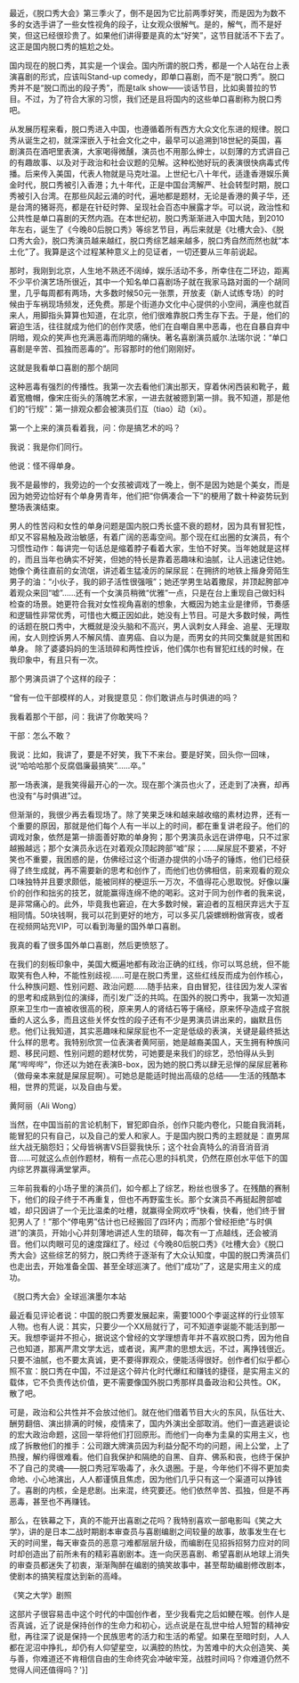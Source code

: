 最近，《脱口秀大会》第三季火了，倒不是因为它比前两季好笑，而是因为为数不多的女选手讲了一些女性视角的段子，让女观众很解气。是的，解气，而不是好笑，但这已经很珍贵了。如果他们讲得要是真的太“好笑”，这节目就活不下去了。这正是国内脱口秀的尴尬之处。

国内现在的脱口秀，其实是一个误会。国内所谓的脱口秀，都是一个人站在台上表演喜剧的形式，应该叫Stand-up comedy，即单口喜剧，而不是“脱口秀”。脱口秀并不是“脱口而出的段子秀”，而是talk show——谈话节目，比如奥普拉的节目。不过，为了符合大家的习惯，我们还是且将国内的这些单口喜剧称为脱口秀吧。

从发展历程来看，脱口秀进入中国，也遵循着所有西方大众文化东进的规律。脱口秀从诞生之初，就深深嵌入于社会文化之中，最早可以追溯到18世紀的英国，喜剧演员在酒吧里表演，大家喝得微醺，演员也不用那么绅士，以刻薄的方式讲自己的有趣故事、以及对于政治和社会议题的见解。这种松弛好玩的表演很快病毒式传播。后来传入美国，代表人物就是马克吐温。上世纪七八十年代，适逢香港娱乐黄金时代，脱口秀被引入香港；九十年代，正是中国台湾解严、社会转型时期，脱口秀被引入台湾。在那些风起云涌的时代，遍地都是题材，无论是香港的黄子华，还是台湾的猪哥亮，都是在针砭时弊、呈现社会百态中展露才华。可以说，政治性和公共性是单口喜剧的天然内涵。在本世纪初，脱口秀渐渐进入中国大陆，到2010年左右，诞生了《今晚80后脱口秀》等综艺节目，再后来就是《吐槽大会》、《脱口秀大会》，脱口秀演员越来越红，脱口秀综艺越来越多，脱口秀自然而然也就“本土化”了。我算是这个过程某种意义上的见证者，一切还要从三年前说起。

那时，我刚到北京，人生地不熟还不阔绰，娱乐活动不多，所幸住在二环边，距离不少平价演艺场所很近，其中一个知名单口喜剧场子就在我家马路对面的一个胡同里，几乎每周都有两场，大多数时候50元一张票，开放麦（新人试练专场）的时候由于车祸现场频发，还免费。那是个街道办文化中心提供的小空间，满座也就百来人，用脚指头算算也知道，在北京，他们很难靠脱口秀生存下去。于是，他们的窘迫生活，往往就成为他们的创作灵感，他们在自嘲自黑中恶毒，也在自暴自弃中阴暗，观众的笑声也充满恶毒而阴暗的痛快。著名喜剧演员威尔.法瑞尔说：“单口喜剧是辛苦、孤独而恶毒的”。形容那时的他们刚刚好。

这就是我看单口喜剧的那个胡同

这种恶毒有强烈的传播性。我第一次去看他们演出那天，穿着休闲西装和靴子，戴着宽檐帽，像宋庄街头的落魄艺术家，一进去就被摁到第一排。我不知道，那是他们的“行规”：第一排观众都会被演员们互（tiao）动（xi）。

第一个上来的演员看着我，问：你是搞艺术的吗？

我说：我是你们同行。

他说：怪不得单身。

我不是最惨的，我旁边的一个女孩被调戏了一晚上，倒不是因为她是个美女，而是因为她旁边恰好有个单身男青年，他们把“你俩凑合一下”的梗用了数十种姿势玩到整场表演结束。

男人的性苦闷和女性的单身问题是国内脱口秀长盛不衰的题材，因为具有冒犯性，却又不容易触及政治敏感，有着广阔的恶毒空间。那个现在红出圈的女演员，有个习惯性动作：每讲完一句话总是缩着脖子看着大家，生怕不好笑。当年她就是这样的，而且当年也确实不好笑，但她的特长是靠着恶趣味和油腻，让人迅速记住她。她像个勇往直前的女流氓，讲述着生猛凌厉的屎尿屁：在拥挤的地铁上揩身旁陌生男子的油：“小伙子，我的卵子活性很强哦”；她还学男生站着撒尿，并顶起胯部冲着观众来回“嘘”……还有一个女演员稍微“优雅”一点，只是在台上重现自己做妇科检查的场景。她更符合我对女性视角喜剧的想象，大概因为她主业是律师，节奏感和逻辑性非常优秀，可惜也大概正因如此，她没有上节目。可是大多数时候，两性的话题在脱口秀中，大概就是没头脑和不高兴，男人讽刺女人拜金、追星、无理取闹，女人则控诉男人不解风情、直男癌、自以为是，而男女的共同交集就是贫困和单身。 除了婆婆妈妈的生活琐碎和两性控诉，他们偶尔也有冒犯红线的时候，在我印象中，有且只有一次。

那个男演员讲了个这样的段子：

“曾有一位干部模样的人，对我提意见：你们敢讲点与时俱进的吗？

我看着那个干部，问：我讲了你敢笑吗？

干部：怎么不敢？

我说：比如，我讲了，要是不好笑，我下不来台。要是好笑，回头你一回味，说“哈哈哈那个反腐倡廉最搞笑”……卒。”

那一场表演，是我笑得最开心的一次。现在那个演员也火了，还走到了决赛，却再也没有“与时俱进”过。

但渐渐的，我很少再去看现场了。除了笑果乏味和越来越收缩的素材边界，还有一个重要的原因，那就是他们每个人有一半以上的时间，都在重复讲老段子。他们的调戏对象，依然是第一排面善好欺的单身狗；那个男演员永远在讲停电，只不过家越搬越远；那个女演员永远在对着观众顶起跨部“嘘”尿；……屎尿屁不要紧，不好笑也不重要，我困惑的是，仿佛经过这个街道办提供的小场子的锤炼，他们已经获得了终生成就，再不需要新的思考和创作了，而他们也仿佛相信，前来观看的观众口味独特并且要求颇低，能被同样的梗逗乐一万次，不值得花心思取悦。好像以廉价的创作和拙劣的技艺，就能赢得连绵不绝的喝彩。这对于同为创作者的我来说，是非常痛心的。此外，毕竟我也窘迫，在大多数时候，窘迫者的互相厌弃远大于互相同情。50块钱啊，我可以花到更好的地方，可以多买几袋螺蛳粉做宵夜，或者在视频网站充VIP，可以看到海量的国外单口喜剧。

我真的看了很多国外单口喜剧，然后更愤怒了。

在我们的刻板印象中，美国大概遍地都有政治正确的红线，你可以骂总统，但不能取笑有色人种，不能性别歧视……可是在脱口秀里，这些红线反而成为创作核心，什么种族问题、性别问题、政治问题……随手拈来，自由冒犯，往往因为发人深省的思考和成熟到位的演绎，而引发广泛的共鸣。在国外的脱口秀中，我第一次知道原来卫生巾一直被收很高的税，原来男人的肾结石等于痛经，原来怀孕造成子宫脱垂的人这么多，而且这些关怀女性的段子还有不少是男演员讲出来的，幽默且伤悲。他们让我知道，其实恶趣味和屎尿屁也不一定是低级的表演，关键是最终抵达什么样的思考。我特别欣赏一位表演者黄阿丽，她是越裔美国人，天生拥有种族问题、移民问题、性别问题的题材优势，可她要是来我们的综艺，恐怕得从头到尾“哔哔哔”，你还以为她在表演B-box，因为她的脱口秀以肆无忌惮的屎尿屁著称（做母亲本来就是屎尿屁啊）。可她总是能适时抛出高级的总结——生活的残酷本相，世界的荒诞，以及自由与爱。

黄阿丽（Ali Wong）

当然，在中国当前的言论机制下，冒犯即自杀，创作只能内卷化，只能自我消耗，能冒犯的只有自己，以及自己的爱人和家人。于是国内脱口秀的主题就是：直男屌丝大战无脑怨妇；父母皆祸害VS巨婴我快乐；这个社会真特么的消音消音消音……可就这么点创作题材，稍有一点花心思的抖机灵，仍然在原创水平低下的国内综艺界赢得满堂掌声。

三年前我看的小场子里的演员们，如今都上了综艺，粉丝也很多了。在残酷的赛制下，他们的段子终于不再重复，但也不再野蛮生长。那个女演员不再挺起胯部嘘嘘，却只因讲了一个无比温柔的吐槽，就赢得全网欢呼“快看，快看，他们终于冒犯男人了！”那个“停电男”估计也已经搬回了四环内；而那个曾经拒绝“与时俱进”的演员，开始小心并刻薄地讲述人生的琐碎，每次有一丁点越线，还会被消音。他们以肉眼可见的速度蹿红了。经过《今晚80后脱口秀》《吐槽大会》《脱口秀大会》这些综艺的努力，脱口秀终于逐渐有了大众认知度，中国的脱口秀演员们也走出去，开始准备全国、甚至全球巡演了。他们“成功”了，这是实用主义的成功。

《脱口秀大会》全球巡演墨尔本站

最近看见评论者说：中国的脱口秀要发展起来，需要1000个李诞这样的行业领军人物。也有人说：其实，只要少一个XX局就行了，可不知道李诞能不能活到那一天。我想李诞并不担心，据说这个曾经的文学理想青年并不喜欢脱口秀，因为他自己也知道，那离严肃文学太远，或者说，离严肃的思想太远，不过，离挣钱很近。只要不油腻，也不要太真诚，更不要得罪观众，便能活得很好。创作者们似乎都心照不宣：脱口秀在中国，不过是这个碎片化时代爆红和赚钱的捷径，是实用主义的载体，它不负责传达价值，更不需要像国外脱口秀那样具备政治和公共性。OK，散了吧。

可是，政治和公共性并不会放过他们。就在他们借着节目大火的东风，队伍壮大、酬劳翻倍、演出排满的时候，疫情来了，国内外演出全部取消。他们一直逃避谈论的宏大政治命题，这回一举将他们打回原形。而他们一向奉为圭臬的实用主义，也成了拆散他们的推手：公司跟大牌演员因为利益分配不均的问题，闹上公堂，上了热搜，解约得很难看。他们自我保护和隔绝的自黑、自弃、佛系和丧，也终于保护不了自己的灵魂——脱口秀冠军吸毒了，永久退圈。于是，今年他们不得不更加卖命地、小心地演出，人人都谨慎且焦虑，因为他们几乎只有这一个渠道可以挣钱了。喜剧的内核，全是悲剧。出来混，终究要还。他们依然辛苦、孤独，但是不再恶毒，甚至也不再赚钱。

那么，在铁幕之下，真的不能开出喜剧之花吗？我特别喜欢一部电影叫《笑之大学》，讲的是日本二战时期剧本审查员与喜剧编剧之间较量的故事，故事发生在七天的时间里，每天审查员的恶意刁难都层层升级，而编剧在见招拆招努力应对的同时却创造出了前所未有的精彩喜剧剧本。连一向厌恶喜剧、希望喜剧从地球上消失的审查员都迷失了初衷，渐渐陶醉在编剧的搞笑故事中，甚至帮助编剧修改剧本，使剧本的搞笑程度达到新的高峰。

《笑之大学》剧照

这部片子很容易击中这个时代的中国创作者，至少我看完之后如鲠在喉。创作人是否真诚，近了说是保持创作的生命力和初心，远点说是在乱世中给人短暂的精神安慰，再往深了说是保持一个民族思考的活力和生活的希望。如果在至暗时刻，人人都在泥沼中挣扎，却仍有人仰望星空，以满腔的热忱，为苦难中的大众创造笑、美与善，你难道还不肯相信自由的生命终究会冲破牢笼，战胜时间吗？你难道仍然不觉得人间还值得吗？'}]